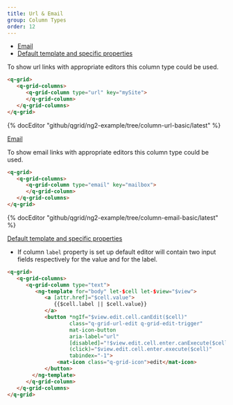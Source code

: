 ```yaml
---
title: Url & Email
group: Column Types
order: 12
---
```

- [Email](#email)
- [Default template and specific properties](#default-template-and-specific-properties)

To show url links with appropriate editors this column type could be used.

```html
<q-grid>
   <q-grid-columns>
      <q-grid-column type="url" key="mySite">
      </q-grid-column>
   </q-grid-columns>
</q-grid>
```

{% docEditor "github/qgrid/ng2-example/tree/column-url-basic/latest" %}

<a name="email" href="#email">
   Email
</a>

To show email links with appropriate editors this column type could be used. 

```html
<q-grid>
   <q-grid-columns>
      <q-grid-column type="email" key="mailbox">
      </q-grid-column>
   </q-grid-columns>
</q-grid>
```

{% docEditor "github/qgrid/ng2-example/tree/column-email-basic/latest" %}

<a name="default-template-and-specific-properties" href="#default-template-and-specific-properties">
   Default template and specific properties
</a>

* If column `label` property is set up default editor will contain two input fields respectively for the value and for the label.

```html
<q-grid>
   <q-grid-columns>
      <q-grid-column type="text">
         <ng-template for="body" let-$cell let-$view="$view">	
            <a [attr.href]="$cell.value">
               {{$cell.label || $cell.value}}
            </a>
            <button *ngIf="$view.edit.cell.canEdit($cell)"
                    class="q-grid-url-edit q-grid-edit-trigger"
                    mat-icon-button
                    aria-label="url"                    
                    [disabled]="!$view.edit.cell.enter.canExecute($cell)"
                    (click)="$view.edit.cell.enter.execute($cell)"
                    tabindex="-1">
                <mat-icon class="q-grid-icon">edit</mat-icon>
            </button>         
        </ng-template>
      </q-grid-column>
   </q-grid-columns>
</q-grid>
```